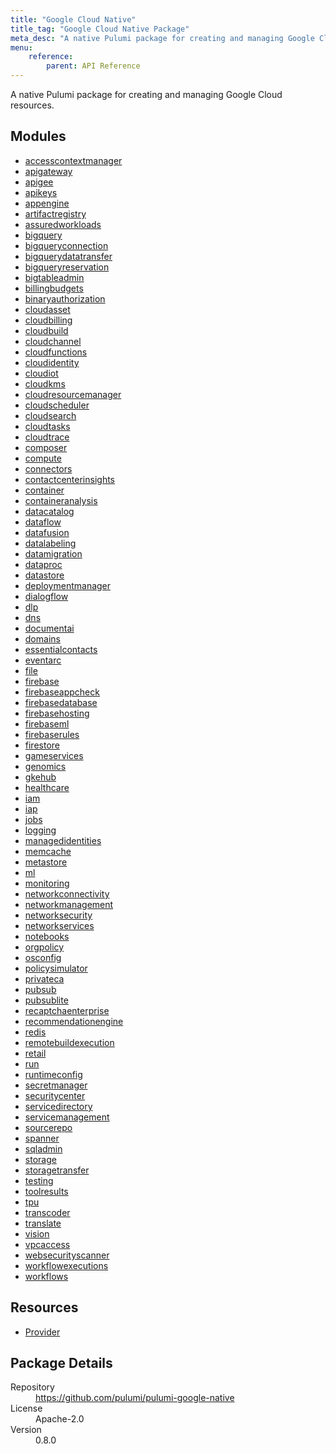 ```yaml
---
title: "Google Cloud Native"
title_tag: "Google Cloud Native Package"
meta_desc: "A native Pulumi package for creating and managing Google Cloud resources."
menu:
    reference:
        parent: API Reference
---
```


<!-- WARNING: this file was generated by Pulumi Docs Generator. -->
<!-- Do not edit by hand unless you're certain you know what you are doing! -->

A native Pulumi package for creating and managing Google Cloud resources.

<h2 id="modules">Modules</h2>
<ul class="api">
    <li><a href="accesscontextmanager/" title="accesscontextmanager"><span class="symbol module"></span>accesscontextmanager</a></li>
    <li><a href="apigateway/" title="apigateway"><span class="symbol module"></span>apigateway</a></li>
    <li><a href="apigee/" title="apigee"><span class="symbol module"></span>apigee</a></li>
    <li><a href="apikeys/" title="apikeys"><span class="symbol module"></span>apikeys</a></li>
    <li><a href="appengine/" title="appengine"><span class="symbol module"></span>appengine</a></li>
    <li><a href="artifactregistry/" title="artifactregistry"><span class="symbol module"></span>artifactregistry</a></li>
    <li><a href="assuredworkloads/" title="assuredworkloads"><span class="symbol module"></span>assuredworkloads</a></li>
    <li><a href="bigquery/" title="bigquery"><span class="symbol module"></span>bigquery</a></li>
    <li><a href="bigqueryconnection/" title="bigqueryconnection"><span class="symbol module"></span>bigqueryconnection</a></li>
    <li><a href="bigquerydatatransfer/" title="bigquerydatatransfer"><span class="symbol module"></span>bigquerydatatransfer</a></li>
    <li><a href="bigqueryreservation/" title="bigqueryreservation"><span class="symbol module"></span>bigqueryreservation</a></li>
    <li><a href="bigtableadmin/" title="bigtableadmin"><span class="symbol module"></span>bigtableadmin</a></li>
    <li><a href="billingbudgets/" title="billingbudgets"><span class="symbol module"></span>billingbudgets</a></li>
    <li><a href="binaryauthorization/" title="binaryauthorization"><span class="symbol module"></span>binaryauthorization</a></li>
    <li><a href="cloudasset/" title="cloudasset"><span class="symbol module"></span>cloudasset</a></li>
    <li><a href="cloudbilling/" title="cloudbilling"><span class="symbol module"></span>cloudbilling</a></li>
    <li><a href="cloudbuild/" title="cloudbuild"><span class="symbol module"></span>cloudbuild</a></li>
    <li><a href="cloudchannel/" title="cloudchannel"><span class="symbol module"></span>cloudchannel</a></li>
    <li><a href="cloudfunctions/" title="cloudfunctions"><span class="symbol module"></span>cloudfunctions</a></li>
    <li><a href="cloudidentity/" title="cloudidentity"><span class="symbol module"></span>cloudidentity</a></li>
    <li><a href="cloudiot/" title="cloudiot"><span class="symbol module"></span>cloudiot</a></li>
    <li><a href="cloudkms/" title="cloudkms"><span class="symbol module"></span>cloudkms</a></li>
    <li><a href="cloudresourcemanager/" title="cloudresourcemanager"><span class="symbol module"></span>cloudresourcemanager</a></li>
    <li><a href="cloudscheduler/" title="cloudscheduler"><span class="symbol module"></span>cloudscheduler</a></li>
    <li><a href="cloudsearch/" title="cloudsearch"><span class="symbol module"></span>cloudsearch</a></li>
    <li><a href="cloudtasks/" title="cloudtasks"><span class="symbol module"></span>cloudtasks</a></li>
    <li><a href="cloudtrace/" title="cloudtrace"><span class="symbol module"></span>cloudtrace</a></li>
    <li><a href="composer/" title="composer"><span class="symbol module"></span>composer</a></li>
    <li><a href="compute/" title="compute"><span class="symbol module"></span>compute</a></li>
    <li><a href="connectors/" title="connectors"><span class="symbol module"></span>connectors</a></li>
    <li><a href="contactcenterinsights/" title="contactcenterinsights"><span class="symbol module"></span>contactcenterinsights</a></li>
    <li><a href="container/" title="container"><span class="symbol module"></span>container</a></li>
    <li><a href="containeranalysis/" title="containeranalysis"><span class="symbol module"></span>containeranalysis</a></li>
    <li><a href="datacatalog/" title="datacatalog"><span class="symbol module"></span>datacatalog</a></li>
    <li><a href="dataflow/" title="dataflow"><span class="symbol module"></span>dataflow</a></li>
    <li><a href="datafusion/" title="datafusion"><span class="symbol module"></span>datafusion</a></li>
    <li><a href="datalabeling/" title="datalabeling"><span class="symbol module"></span>datalabeling</a></li>
    <li><a href="datamigration/" title="datamigration"><span class="symbol module"></span>datamigration</a></li>
    <li><a href="dataproc/" title="dataproc"><span class="symbol module"></span>dataproc</a></li>
    <li><a href="datastore/" title="datastore"><span class="symbol module"></span>datastore</a></li>
    <li><a href="deploymentmanager/" title="deploymentmanager"><span class="symbol module"></span>deploymentmanager</a></li>
    <li><a href="dialogflow/" title="dialogflow"><span class="symbol module"></span>dialogflow</a></li>
    <li><a href="dlp/" title="dlp"><span class="symbol module"></span>dlp</a></li>
    <li><a href="dns/" title="dns"><span class="symbol module"></span>dns</a></li>
    <li><a href="documentai/" title="documentai"><span class="symbol module"></span>documentai</a></li>
    <li><a href="domains/" title="domains"><span class="symbol module"></span>domains</a></li>
    <li><a href="essentialcontacts/" title="essentialcontacts"><span class="symbol module"></span>essentialcontacts</a></li>
    <li><a href="eventarc/" title="eventarc"><span class="symbol module"></span>eventarc</a></li>
    <li><a href="file/" title="file"><span class="symbol module"></span>file</a></li>
    <li><a href="firebase/" title="firebase"><span class="symbol module"></span>firebase</a></li>
    <li><a href="firebaseappcheck/" title="firebaseappcheck"><span class="symbol module"></span>firebaseappcheck</a></li>
    <li><a href="firebasedatabase/" title="firebasedatabase"><span class="symbol module"></span>firebasedatabase</a></li>
    <li><a href="firebasehosting/" title="firebasehosting"><span class="symbol module"></span>firebasehosting</a></li>
    <li><a href="firebaseml/" title="firebaseml"><span class="symbol module"></span>firebaseml</a></li>
    <li><a href="firebaserules/" title="firebaserules"><span class="symbol module"></span>firebaserules</a></li>
    <li><a href="firestore/" title="firestore"><span class="symbol module"></span>firestore</a></li>
    <li><a href="gameservices/" title="gameservices"><span class="symbol module"></span>gameservices</a></li>
    <li><a href="genomics/" title="genomics"><span class="symbol module"></span>genomics</a></li>
    <li><a href="gkehub/" title="gkehub"><span class="symbol module"></span>gkehub</a></li>
    <li><a href="healthcare/" title="healthcare"><span class="symbol module"></span>healthcare</a></li>
    <li><a href="iam/" title="iam"><span class="symbol module"></span>iam</a></li>
    <li><a href="iap/" title="iap"><span class="symbol module"></span>iap</a></li>
    <li><a href="jobs/" title="jobs"><span class="symbol module"></span>jobs</a></li>
    <li><a href="logging/" title="logging"><span class="symbol module"></span>logging</a></li>
    <li><a href="managedidentities/" title="managedidentities"><span class="symbol module"></span>managedidentities</a></li>
    <li><a href="memcache/" title="memcache"><span class="symbol module"></span>memcache</a></li>
    <li><a href="metastore/" title="metastore"><span class="symbol module"></span>metastore</a></li>
    <li><a href="ml/" title="ml"><span class="symbol module"></span>ml</a></li>
    <li><a href="monitoring/" title="monitoring"><span class="symbol module"></span>monitoring</a></li>
    <li><a href="networkconnectivity/" title="networkconnectivity"><span class="symbol module"></span>networkconnectivity</a></li>
    <li><a href="networkmanagement/" title="networkmanagement"><span class="symbol module"></span>networkmanagement</a></li>
    <li><a href="networksecurity/" title="networksecurity"><span class="symbol module"></span>networksecurity</a></li>
    <li><a href="networkservices/" title="networkservices"><span class="symbol module"></span>networkservices</a></li>
    <li><a href="notebooks/" title="notebooks"><span class="symbol module"></span>notebooks</a></li>
    <li><a href="orgpolicy/" title="orgpolicy"><span class="symbol module"></span>orgpolicy</a></li>
    <li><a href="osconfig/" title="osconfig"><span class="symbol module"></span>osconfig</a></li>
    <li><a href="policysimulator/" title="policysimulator"><span class="symbol module"></span>policysimulator</a></li>
    <li><a href="privateca/" title="privateca"><span class="symbol module"></span>privateca</a></li>
    <li><a href="pubsub/" title="pubsub"><span class="symbol module"></span>pubsub</a></li>
    <li><a href="pubsublite/" title="pubsublite"><span class="symbol module"></span>pubsublite</a></li>
    <li><a href="recaptchaenterprise/" title="recaptchaenterprise"><span class="symbol module"></span>recaptchaenterprise</a></li>
    <li><a href="recommendationengine/" title="recommendationengine"><span class="symbol module"></span>recommendationengine</a></li>
    <li><a href="redis/" title="redis"><span class="symbol module"></span>redis</a></li>
    <li><a href="remotebuildexecution/" title="remotebuildexecution"><span class="symbol module"></span>remotebuildexecution</a></li>
    <li><a href="retail/" title="retail"><span class="symbol module"></span>retail</a></li>
    <li><a href="run/" title="run"><span class="symbol module"></span>run</a></li>
    <li><a href="runtimeconfig/" title="runtimeconfig"><span class="symbol module"></span>runtimeconfig</a></li>
    <li><a href="secretmanager/" title="secretmanager"><span class="symbol module"></span>secretmanager</a></li>
    <li><a href="securitycenter/" title="securitycenter"><span class="symbol module"></span>securitycenter</a></li>
    <li><a href="servicedirectory/" title="servicedirectory"><span class="symbol module"></span>servicedirectory</a></li>
    <li><a href="servicemanagement/" title="servicemanagement"><span class="symbol module"></span>servicemanagement</a></li>
    <li><a href="sourcerepo/" title="sourcerepo"><span class="symbol module"></span>sourcerepo</a></li>
    <li><a href="spanner/" title="spanner"><span class="symbol module"></span>spanner</a></li>
    <li><a href="sqladmin/" title="sqladmin"><span class="symbol module"></span>sqladmin</a></li>
    <li><a href="storage/" title="storage"><span class="symbol module"></span>storage</a></li>
    <li><a href="storagetransfer/" title="storagetransfer"><span class="symbol module"></span>storagetransfer</a></li>
    <li><a href="testing/" title="testing"><span class="symbol module"></span>testing</a></li>
    <li><a href="toolresults/" title="toolresults"><span class="symbol module"></span>toolresults</a></li>
    <li><a href="tpu/" title="tpu"><span class="symbol module"></span>tpu</a></li>
    <li><a href="transcoder/" title="transcoder"><span class="symbol module"></span>transcoder</a></li>
    <li><a href="translate/" title="translate"><span class="symbol module"></span>translate</a></li>
    <li><a href="vision/" title="vision"><span class="symbol module"></span>vision</a></li>
    <li><a href="vpcaccess/" title="vpcaccess"><span class="symbol module"></span>vpcaccess</a></li>
    <li><a href="websecurityscanner/" title="websecurityscanner"><span class="symbol module"></span>websecurityscanner</a></li>
    <li><a href="workflowexecutions/" title="workflowexecutions"><span class="symbol module"></span>workflowexecutions</a></li>
    <li><a href="workflows/" title="workflows"><span class="symbol module"></span>workflows</a></li>
</ul>

<h2 id="resources">Resources</h2>
<ul class="api">
    <li><a href="provider" title="Provider"><span class="symbol resource"></span>Provider</a></li>
</ul>

<h2 id="package-details">Package Details</h2>
<dl class="package-details">
	<dt>Repository</dt>
	<dd><a href="https://github.com/pulumi/pulumi-google-native">https://github.com/pulumi/pulumi-google-native</a></dd>
	<dt>License</dt>
	<dd>Apache-2.0</dd>
	<dt>Version</dt>
	<dd>0.8.0</dd>
</dl>

